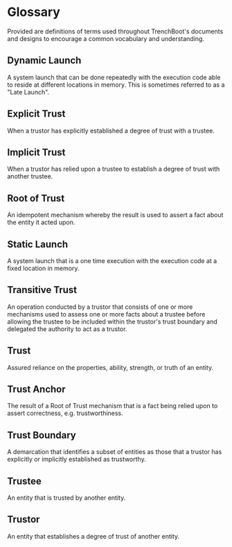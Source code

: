 # Glossary

Provided are definitions of terms used throughout TrenchBoot's documents and
designs to encourage a common vocabulary and understanding.

## Dynamic Launch

A system launch that can be done repeatedly with the execution code able to
reside at different locations in memory. This is sometimes referred to as a
"Late Launch".

## Explicit Trust

When a trustor has explicitly established a degree of trust with a trustee.

## Implicit Trust

When a trustor has relied upon a trustee to establish a degree of trust with
another trustee.

## Root of Trust

An idempotent mechanism whereby the result is used to assert a fact about the
entity it acted upon.

## Static Launch

A system launch that is a one time execution with the execution code at a fixed
location in memory.

## Transitive Trust

An operation conducted by a trustor that consists of one or more mechanisms
used to assess one or more facts about a trustee before allowing the trustee to
be included within the trustor's trust boundary and delegated the authority to
act as a trustor.

## Trust

Assured reliance on the properties, ability, strength, or truth of an entity.

## Trust Anchor

The result of a Root of Trust mechanism that is a fact being relied upon to assert
correctness, e.g. trustworthiness.

## Trust Boundary

A demarcation that identifies a subset of entities as those that a trustor has
explicitly or implicitly established as trustworthy.

## Trustee

An entity that is trusted by another entity.

## Trustor

An entity that establishes a degree of trust of another entity.
